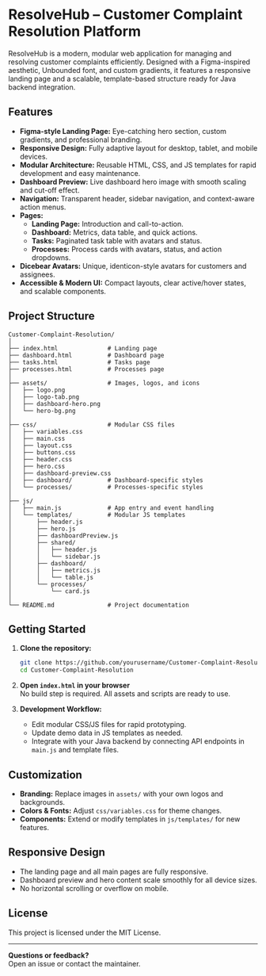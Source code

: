# ResolveHub – Customer Complaint Resolution Platform

ResolveHub is a modern, modular web application for managing and resolving customer complaints efficiently. Designed with a Figma-inspired aesthetic, Unbounded font, and custom gradients, it features a responsive landing page and a scalable, template-based structure ready for Java backend integration.

## Features

- **Figma-style Landing Page:** Eye-catching hero section, custom gradients, and professional branding.
- **Responsive Design:** Fully adaptive layout for desktop, tablet, and mobile devices.
- **Modular Architecture:** Reusable HTML, CSS, and JS templates for rapid development and easy maintenance.
- **Dashboard Preview:** Live dashboard hero image with smooth scaling and cut-off effect.
- **Navigation:** Transparent header, sidebar navigation, and context-aware action menus.
- **Pages:**
  - **Landing Page:** Introduction and call-to-action.
  - **Dashboard:** Metrics, data table, and quick actions.
  - **Tasks:** Paginated task table with avatars and status.
  - **Processes:** Process cards with avatars, status, and action dropdowns.
- **Dicebear Avatars:** Unique, identicon-style avatars for customers and assignees.
- **Accessible & Modern UI:** Compact layouts, clear active/hover states, and scalable components.

## Project Structure

```
Customer-Complaint-Resolution/
│
├── index.html              # Landing page
├── dashboard.html          # Dashboard page
├── tasks.html              # Tasks page
├── processes.html          # Processes page
│
├── assets/                 # Images, logos, and icons
│   ├── logo.png
│   ├── logo-tab.png
│   ├── dashboard-hero.png
│   └── hero-bg.png
│
├── css/                    # Modular CSS files
│   ├── variables.css
│   ├── main.css
│   ├── layout.css
│   ├── buttons.css
│   ├── header.css
│   ├── hero.css
│   ├── dashboard-preview.css
│   ├── dashboard/          # Dashboard-specific styles
│   └── processes/          # Processes-specific styles
│
├── js/
│   ├── main.js             # App entry and event handling
│   └── templates/          # Modular JS templates
│       ├── header.js
│       ├── hero.js
│       ├── dashboardPreview.js
│       ├── shared/
│       │   ├── header.js
│       │   └── sidebar.js
│       ├── dashboard/
│       │   ├── metrics.js
│       │   └── table.js
│       └── processes/
│           └── card.js
│
└── README.md               # Project documentation
```

## Getting Started

1. **Clone the repository:**
   ```bash
   git clone https://github.com/yourusername/Customer-Complaint-Resolution.git
   cd Customer-Complaint-Resolution
   ```

2. **Open `index.html` in your browser**  
   No build step is required. All assets and scripts are ready to use.

3. **Development Workflow:**
   - Edit modular CSS/JS files for rapid prototyping.
   - Update demo data in JS templates as needed.
   - Integrate with your Java backend by connecting API endpoints in `main.js` and template files.

## Customization

- **Branding:** Replace images in `assets/` with your own logos and backgrounds.
- **Colors & Fonts:** Adjust `css/variables.css` for theme changes.
- **Components:** Extend or modify templates in `js/templates/` for new features.

## Responsive Design

- The landing page and all main pages are fully responsive.
- Dashboard preview and hero content scale smoothly for all device sizes.
- No horizontal scrolling or overflow on mobile.

## License

This project is licensed under the MIT License.

---

**Questions or feedback?**  
Open an issue or contact the maintainer. 